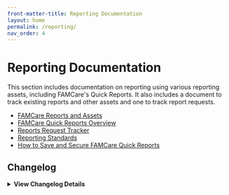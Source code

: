 ```yaml
---
front-matter-title: Reporting Documentation
layout: home
permalink: /reporting/
nav_order: 4
---
```


<!-- Folder-level landing page for /docs/reporting/ -->

# Reporting Documentation

This section includes documentation on reporting using various reporting assets, including FAMCare's Quick Reports. It also includes a document to track existing reports and other assets and one to track report requests.

- [FAMCare Reports and Assets]({{site.baseurl}}/famcare-reports-and-assets/)
- [FAMCare Quick Reports Overview]({{site.baseurl}}/quick-reports-overview/)
- [Reports Request Tracker]({{site.baseurl}}/reports-request-tracker/)
- [Reporting Standards]({{site.baseurl}}/reporting-standards/)
- [How to Save and Secure FAMCare Quick Reports]({{site.baseurl}}/saving-and-securing-quick-reports/)

## Changelog

<details markdown="1">
  <summary><strong>View Changelog Details</strong></summary>

### 2025

- **2025-10-04**: Adds collapsible `<details markdown="1"></details>` section to the changelog. Adds year subsection to better organize long changelog lists.
- **2025-09-22**: Adds `nav_order:` field and comment.
- **2025-09-19**: Adds initial Markdown file.

</details>
